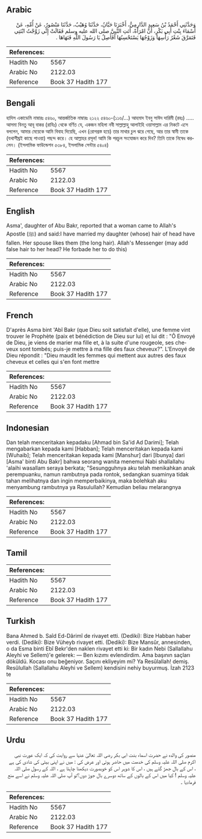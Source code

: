 ## Arabic


<div dir="rtl" lang="ar" style={{fontSize:'larger',backgroundColor:'#f8f9fa',padding:20}}>
وَحَدَّثَنِي أَحْمَدُ بْنُ سَعِيدٍ الدَّارِمِيُّ، أَخْبَرَنَا حَبَّانُ، حَدَّثَنَا وُهَيْبٌ، حَدَّثَنَا مَنْصُورٌ، عَنْ أُمِّهِ، عَنْ أَسْمَاءَ بِنْتِ أَبِي بَكْرٍ، أَنَّ امْرَأَةً، أَتَتِ النَّبِيَّ صلى الله عليه وسلم فَقَالَتْ إِنِّي زَوَّجْتُ ابْنَتِي فَتَمَرَّقَ شَعْرُ رَأْسِهَا وَزَوْجُهَا يَسْتَحْسِنُهَا أَفَأَصِلُ يَا رَسُولَ اللَّهِ فَنَهَاهَا ‏.‏
</div>
<div style={{backgroundColor:'#f8f9fa',padding:20, marginBottom: 10}}><table> <thead> <tr> <th>References:</th> <th></th> </tr> </thead> <tbody><tr><td>Hadith No</td><td>5567</td></tr><tr><td>Arabic No</td><td>2122.03</td></tr><tr><td>Reference</td><td>Book 37 Hadith 177</td></tr></tbody></table></div>

## Bengali


<div dir="ltr" lang="bn" style={{fontSize:'larger',backgroundColor:'#f8f9fa',padding:20}}>
হাদিস একাডেমি নাম্বারঃ ৫৪৬০, আন্তর্জাতিক নাম্বারঃ ২১২২ ৫৪৬০-(১১৬/...) আহমাদ ইবনু সাঈদ দারিমী (রহঃ) ..... আসমা বিনতু আবূ বাকর (রাযিঃ) থেকে বর্ণিত যে, একজন মহিলা নবী সাল্লাল্লাহু আলাইহি ওয়াসাল্লাম এর নিকটে এসে বললেন, আমার মেয়েকে আমি বিবাহ দিয়েছি, এখন (রোগগ্রস্ত হয়ে) তার মাথার চুল ঝরে গেছে, আর তার স্বামী তাকে (যথাশীঘ্রই কাছে পাওয়া) পছন্দ করে। হে আল্লাহর রসূল! আমি কি পরচুল সংযোজন করে দিব? তিনি তাকে নিষেধ করলেন। (ইসলামিক ফাউন্ডেশন ৫৩৮৪, ইসলামিক সেন্টার ৫৪০৪)
</div>
<div style={{backgroundColor:'#f8f9fa',padding:20, marginBottom: 10}}><table> <thead> <tr> <th>References:</th> <th></th> </tr> </thead> <tbody><tr><td>Hadith No</td><td>5567</td></tr><tr><td>Arabic No</td><td>2122.03</td></tr><tr><td>Reference</td><td>Book 37 Hadith 177</td></tr></tbody></table></div>

## English


<div dir="ltr" lang="en" style={{fontSize:'larger',backgroundColor:'#f8f9fa',padding:20}}>
Asma', daughter of Abu Bakr, reported that a woman came to Allah's Apostle (ﷺ) and said:I have married my daughter (whose) hair of head have fallen. Her spouse likes them (the long hair). Allah's Messenger (may add false hair to her head? He forbade her to do this)
</div>
<div style={{backgroundColor:'#f8f9fa',padding:20, marginBottom: 10}}><table> <thead> <tr> <th>References:</th> <th></th> </tr> </thead> <tbody><tr><td>Hadith No</td><td>5567</td></tr><tr><td>Arabic No</td><td>2122.03</td></tr><tr><td>Reference</td><td>Book 37 Hadith 177</td></tr></tbody></table></div>

## French


<div dir="ltr" lang="fr" style={{fontSize:'larger',backgroundColor:'#f8f9fa',padding:20}}>
D'après Asma bint 'Abî Bakr (que Dieu soit satisfait d'elle), une femme vint trouver le Prophète (paix et bénédiction de Dieu sur lui) et lui dit : "Ô Envoyé de Dieu, je viens de marier ma fille et, à la suite d'une rougeole, ses cheveux sont tombés; puis-je mettre à ma fille des faux cheveux?". L'Envoyé de Dieu répondit : "Dieu maudit les femmes qui mettent aux autres des faux cheveux et celles qui s'en font mettre
</div>
<div style={{backgroundColor:'#f8f9fa',padding:20, marginBottom: 10}}><table> <thead> <tr> <th>References:</th> <th></th> </tr> </thead> <tbody><tr><td>Hadith No</td><td>5567</td></tr><tr><td>Arabic No</td><td>2122.03</td></tr><tr><td>Reference</td><td>Book 37 Hadith 177</td></tr></tbody></table></div>

## Indonesian


<div dir="ltr" lang="id" style={{fontSize:'larger',backgroundColor:'#f8f9fa',padding:20}}>
Dan telah menceritakan kepadaku [Ahmad bin Sa'id Ad Darimi]; Telah mengabarkan kepada kami [Habban]; Telah menceritakan kepada kami [Wuhaib]; Telah menceritakan kepada kami [Manshur] dari [Ibunya] dari [Asma' binti Abu Bakr] bahwa seorang wanita menemui Nabi shallallahu 'alaihi wasallam seraya berkata; "Sesungguhnya aku telah menikahkan anak perempuanku, namun rambutnya pada rontok, sedangkan suaminya tidak tahan melihatnya dan ingin memperbaikinya, maka bolehkah aku menyambung rambutnya ya Rasulullah? Kemudian beliau melarangnya
</div>
<div style={{backgroundColor:'#f8f9fa',padding:20, marginBottom: 10}}><table> <thead> <tr> <th>References:</th> <th></th> </tr> </thead> <tbody><tr><td>Hadith No</td><td>5567</td></tr><tr><td>Arabic No</td><td>2122.03</td></tr><tr><td>Reference</td><td>Book 37 Hadith 177</td></tr></tbody></table></div>

## Tamil


<div dir="ltr" lang="ta" style={{fontSize:'larger',backgroundColor:'#f8f9fa',padding:20}}>

</div>
<div style={{backgroundColor:'#f8f9fa',padding:20, marginBottom: 10}}><table> <thead> <tr> <th>References:</th> <th></th> </tr> </thead> <tbody><tr><td>Hadith No</td><td>5567</td></tr><tr><td>Arabic No</td><td>2122.03</td></tr><tr><td>Reference</td><td>Book 37 Hadith 177</td></tr></tbody></table></div>

## Turkish


<div dir="ltr" lang="tr" style={{fontSize:'larger',backgroundColor:'#f8f9fa',padding:20}}>
Bana Ahmed b. Saîd Ed-Dârimî de rivayet etti. (Dediki): Bize Habban haber verdi. (Dediki): Bize Vüheyb rivayet etti. (Dediki): Bize Mansûr, annesinden, o da Esma binti Ebî Bekr'den naklen rivayet etti ki: Bir kadın Nebi (Sallallahu Aleyhi ve Sellem)'e gelerek: — Ben kızımı evlendirdim. Ama başının saçları döküldü. Kocası onu beğeniyor. Saçını ekliyeyim mi? Ya Resûlallah! demiş. Resûlullah (Sallallahu Aleyhi ve Sellem) kendisini nehiy buyurmuş. İzah 2123 te
</div>
<div style={{backgroundColor:'#f8f9fa',padding:20, marginBottom: 10}}><table> <thead> <tr> <th>References:</th> <th></th> </tr> </thead> <tbody><tr><td>Hadith No</td><td>5567</td></tr><tr><td>Arabic No</td><td>2122.03</td></tr><tr><td>Reference</td><td>Book 37 Hadith 177</td></tr></tbody></table></div>

## Urdu


<div dir="rtl" lang="ur" style={{fontSize:'larger',backgroundColor:'#f8f9fa',padding:20}}>
منصور کی والدہ نے حضرت اسماء بنت ابی بکر رضی اللہ تعالیٰ عنہا سے روایت کی کہ ایک عورت نبی اکرم صلی اللہ علیہ وسلم کی خدمت میں حاضر ہوئی اور عرض کی : میں نے اپنی بیٹی کی شادی کی ہے ، اس کے بال جھڑ گئے ہیں ، اس کا شوہر اس کو خوبصورت دیکھنا چاہتا ہے ، اللہ کے رسول صلی اللہ علیہ وسلم ! کیا میں اس کے بالوں کے ساتھ دوسرے بال جوڑ دوں؟تو آپ صلی اللہ علیہ وسلم نے اسے منع فرمادیا ۔
</div>
<div style={{backgroundColor:'#f8f9fa',padding:20, marginBottom: 10}}><table> <thead> <tr> <th>References:</th> <th></th> </tr> </thead> <tbody><tr><td>Hadith No</td><td>5567</td></tr><tr><td>Arabic No</td><td>2122.03</td></tr><tr><td>Reference</td><td>Book 37 Hadith 177</td></tr></tbody></table></div>